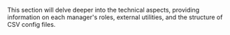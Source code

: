 This section will delve deeper into the technical aspects, providing information on each manager's roles, external utilities, and the structure of CSV config files.